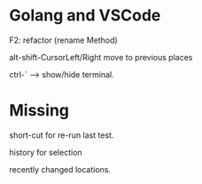 # Golang and VSCode

F2: refactor (rename Method)

alt-shift-CursorLeft/Right move to previous places

ctrl-` --> show/hide terminal.

# Missing

short-cut for re-run last test.

history for selection

recently changed locations.


